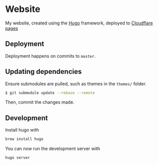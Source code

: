 # Website
My website, created using the [Hugo](https://gohugo.io) framework, deployed to [Cloudflare pages](https://pages.cloudflare.com/)

## Deployment

Deployment happens on commits to `master`.


## Updating dependencies

Ensure submodules are pulled, such as themes in the `themes/` folder.

```sh
$ git submodule update --rebase --remote
```

Then, commit the changes made.

## Development

Install hugo with

```sh
brew install hugo
```

You can now run the development server with

```sh
hugo server
```
